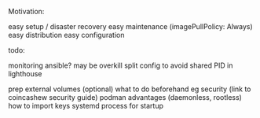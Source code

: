 Motivation:

easy setup / disaster recovery
easy maintenance (imagePullPolicy: Always)
easy distribution
easy configuration

todo:

monitoring
ansible? may be overkill
split config to avoid shared PID in lighthouse

prep external volumes (optional)
what to do beforehand eg security (link to coincashew security guide)
podman advantages (daemonless, rootless)
how to import keys
systemd process for startup
